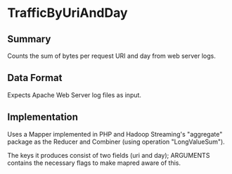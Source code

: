 # TrafficByUriAndDay

## Summary

Counts the sum of bytes per request URI and day from web server logs.

## Data Format

Expects Apache Web Server log files as input.

## Implementation

Uses a Mapper implemented in PHP and Hadoop Streaming's "aggregate" package as the Reducer and Combiner (using operation "LongValueSum").

The keys it produces consist of two fields (uri and day); ARGUMENTS contains the necessary flags to make mapred aware of this.
